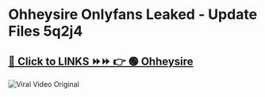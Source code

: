 
 # Ohheysire Onlyfans Leaked - Update Files 5q2j4

## <h2><a href="https://clipsfans.com/Ohheysire&ref=git">🔗 Click to LINKS ⏩⏩ 👉 🟢 Ohheysire </a></h2>

<a href="https://clipsfans.com/Ohheysire&ref=git" rel="nofollow" data-target="animated-image.originalLink"><img src="https://i.ibb.co.com/xMMVF88/686577567.gif" alt="Viral Video Original" style="max-width: 100%; display: inline-block;" data-target="animated-image.originalImage"></a>

